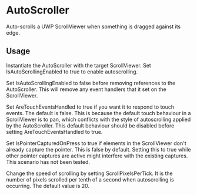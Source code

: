 # AutoScroller
Auto-scrolls a UWP ScrollViewer when something is dragged against its edge. 

## Usage
Instantiate the AutoScroller with the target ScrollViewer. Set IsAutoScrollingEnabled to true to enable autoscrolling.

Set IsAutoScrollingEnabled to false before removing references to the AutoScroller. This will remove any event handlers that it set on the ScrollViewer.

Set AreTouchEventsHandled to true if you want it to respond to touch events. The default is false. This is because the default touch behaviour in a ScrollViewer is to pan, which conflicts with the style of autoscrolling applied by the AutoScroller. This default behaviour should be disabled before setting AreTouchEventsHandled to true.

Set IsPointerCapturedOnPress to true if elements in the ScrollViewer don't already capture the pointer. This is false by default. Setting this to true while other pointer captures are active might interfere with the existing captures. This scenario has not been tested.

Change the speed of scrolling by setting ScrollPixelsPerTick. It is the number of pixels scrolled per tenth of a second when autoscrolling is occurring. The default value is 20.
